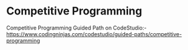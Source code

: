 # Competitive Programming
Competitive Programming Guided Path on CodeStudio:- https://www.codingninjas.com/codestudio/guided-paths/competitive-programming
